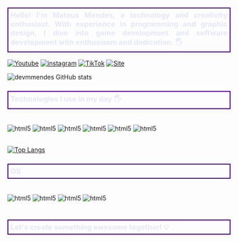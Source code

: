 

### <div style="color: lavender; border: 2px solid indigo; padding: 5px; text-align: justify;">Hello! I'm Mateus Mendes, a technology and creativity enthusiast. With experience in programming and graphic design, I dive into game development and software development with enthusiasm and dedication. 🖐️</div>


[![Youtube](https://img.shields.io/badge/YouTube-FF0000?style=for-the-badge&logo=youtube&logoColor=white)](https://github.com/Dev-Mendes-Dev)
[![instagram](https://img.shields.io/badge/Instagram-E4405F?style=for-the-badge&logo=instagram&logoColor=white)](https://www.instagram.com/mendesmateus_dev/)
[![TikTok](https://img.shields.io/badge/TikTok-000000?style=for-the-badge&logo=tiktok&logoColor=white)]()
[![Site](https://img.shields.io/website-up-down-green-red/http/monip.org.svg)](https://layralab.netlify.app/)

![devmmendes GitHub stats](https://github-readme-stats.vercel.app/api?username=devmmendes&show_icons=true&theme=synthwave)

### <div style="color: lavender; border: 2px solid indigo; padding: 5px;">Technologies I use in my day 🖐️</div>

<div style="display: inline_block"><br/>
    <img align="center" alt="html5" src="https://img.shields.io/badge/HTML5-E34F26?style=for-the-badge&logo=html5&logoColor=white">
    <img align="center" alt="html5" src="https://img.shields.io/badge/CSS3-1572B6?style=for-the-badge&logo=css3&logoColor=white">
    <img align="center" alt="html5" src="https://img.shields.io/badge/Python-14354C?style=for-the-badge&logo=python&logoColor=white">
    <img align="center" alt="html5" src="https://img.shields.io/badge/SQLite-07405E?style=for-the-badge&logo=sqlite&logoColor=white">
    <img align="center" alt="html5" src="https://img.shields.io/badge/Netlify-00C7B7?style=for-the-badge&logo=netlify&logoColor=white">
    <img align="center" alt="html5" src="https://img.shields.io/badge/Powershell-2CA5E0?style=for-the-badge&logo=powershell&logoColor=white">
</div><br/>

[![Top Langs](https://github-readme-stats.vercel.app/api/top-langs/?username=devmmendes&theme=synthwave)](https://github.com/anuraghazra/github-readme-stats)

### <div style="color: lavender; border: 2px solid indigo; padding: 5px;">OS</div>

<div style="display: inline_block"><br/>
    <img align="center" alt="html5" src="https://img.shields.io/badge/Fedora-294172?style=for-the-badge&logo=fedora&logoColor=white">
    <img align="center" alt="html5" src="https://img.shields.io/badge/Ubuntu-E95420?style=for-the-badge&logo=ubuntu&logoColor=white">
    <img align="center" alt="html5" src="https://img.shields.io/badge/Android-3DDC84?style=for-the-badge&logo=android&logoColor=white">
    <img align="center" alt="html5" src="https://img.shields.io/badge/Windows-0078D6?style=for-the-badge&logo=windows&logoColor=white">
</div><br/>

### <div style="color: lavender; border: 2px solid indigo; padding: 5px;">Let's create something awesome together! 💡</div>


